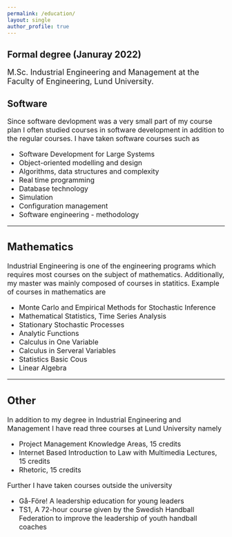 ```yaml
---
permalink: /education/
layout: single
author_profile: true
--- 
```

<h2>Formal degree (Januray 2022)</h2>
<p style="font-size: 18px;">M.Sc. Industrial Engineering and Management at the Faculty of Engineering, Lund University.</p> 
 
<h2>Software</h2>
<span style="font-size: 16px; line-height: normal;">
Since software devlopment was a very small part of my course plan I often studied courses in software development in addition to the regular courses. I have taken software courses such as
<ul style="font-size: 16px;">
 <li>Software Development for Large Systems</li>
 <li>Object-oriented modelling and design  </li>
 <li>Algorithms, data structures and complexity  </li>
 <li>Real time programming </li>
 <li>Database technology   </li>
 <li>Simulation  </li>
 <li>Configuration management  </li>
 <li>Software engineering - methodology </li>
</ul>  

---

## Mathematics
<span style="font-size: 16px; line-height: normal;">
Industrial Engineering is one of the engineering programs which requires most courses on the subject of mathematics. Additionally, my master was mainly composed of courses in statitics. Example of courses in mathematics are
<ul style="font-size: 16px;">
 <li>Monte Carlo and Empirical Methods for Stochastic Inference </li>
 <li>Mathematical Statistics, Time Series Analysis  </li>
 <li>Stationary Stochastic Processes </li>
 <li>Analytic Functions  </li>
 <li>Calculus in One Variable </li>
 <li>Calculus in Serveral Variables </li>

 <li>Statistics Basic Cous  </li>
 <li>Linear Algebra</li>
</ul>  

---

## Other 
<span style="font-size: 16px; line-height: normal;">
In addition to my degree in Industrial Engineering and Management I have read three courses at Lund University namely </span>
<ul style="font-size: 16px;">
 <li>Project Management Knowledge Areas, 15 credits</li>
 <li>Internet Based Introduction to Law with Multimedia Lectures, 15 credits</li>
 <li>Rhetoric, 15 credits  </li>
</ul>  

<span style="font-size: 16px; line-height: normal;">
Further I have taken courses outside the university </span>
<ul style="font-size: 16px;">
 <li>Gå-Före! A leadership education for young leaders</li>
 <li>TS1, A 72-hour course given by the Swedish Handball Federation to improve the leadership of youth handball coaches</li>
</ul>  
